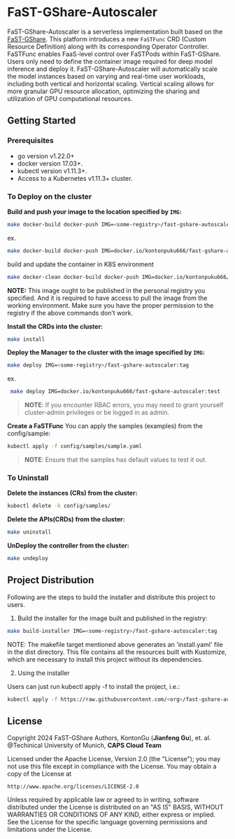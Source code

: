 # FaST-GShare-Autoscaler
FaST-GShare-Autoscaler is a serverless implementation built based on the [FaST-GShare](https://github.com/KontonGu/FaST-GShare.git). This platform introduces a new `FaSTFunc` CRD (Custom Resource Definition) along with its corresponding Operator Controller. FaSTFunc enables FaaS-level control over FaSTPods within FaST-GShare. Users only need to define the container image required for deep model inference and deploy it. FaST-GShare-Autoscaler will automatically scale the model instances based on varying and real-time user workloads, including both vertical and horizontal scaling. Vertical scaling allows for more granular GPU resource allocation, optimizing the sharing and utilization of GPU computational resources.


## Getting Started

### Prerequisites
- go version v1.22.0+
- docker version 17.03+.
- kubectl version v1.11.3+.
- Access to a Kubernetes v1.11.3+ cluster.

### To Deploy on the cluster
**Build and push your image to the location specified by `IMG`:**

```sh
make docker-build docker-push IMG=<some-registry>/fast-gshare-autoscaler:tag
```
ex. 
```sh
make docker-build docker-push IMG=docker.io/kontonpuku666/fast-gshare-autoscaler:test
```

build and update the container in K8S environment
```sh
make docker-clean docker-build docker-push IMG=docker.io/kontonpuku666/fast-gshare-autoscaler:test
```

**NOTE:** This image ought to be published in the personal registry you specified.
And it is required to have access to pull the image from the working environment.
Make sure you have the proper permission to the registry if the above commands don’t work.

**Install the CRDs into the cluster:**

```sh
make install
```

**Deploy the Manager to the cluster with the image specified by `IMG`:**

```sh
make deploy IMG=<some-registry>/fast-gshare-autoscaler:tag
```
ex.
```sh
 make deploy IMG=docker.io/kontonpuku666/fast-gshare-autoscaler:test
```
> **NOTE**: If you encounter RBAC errors, you may need to grant yourself cluster-admin
privileges or be logged in as admin.

**Create a FaSTFunc**
You can apply the samples (examples) from the config/sample:

```sh
kubectl apply -f config/samples/sample.yaml
```

>**NOTE**: Ensure that the samples has default values to test it out.

### To Uninstall
**Delete the instances (CRs) from the cluster:**

```sh
kubectl delete -k config/samples/
```

**Delete the APIs(CRDs) from the cluster:**

```sh
make uninstall
```

**UnDeploy the controller from the cluster:**

```sh
make undeploy
```

## Project Distribution

Following are the steps to build the installer and distribute this project to users.

1. Build the installer for the image built and published in the registry:

```sh
make build-installer IMG=<some-registry>/fast-gshare-autoscaler:tag
```

NOTE: The makefile target mentioned above generates an 'install.yaml'
file in the dist directory. This file contains all the resources built
with Kustomize, which are necessary to install this project without
its dependencies.

2. Using the installer

Users can just run kubectl apply -f <URL for YAML BUNDLE> to install the project, i.e.:

```sh
kubectl apply -f https://raw.githubusercontent.com/<org>/fast-gshare-autoscaler/<tag or branch>/dist/install.yaml
```

<!-- ## Contributing
// TODO(user): Add detailed information on how you would like others to contribute to this project

**NOTE:** Run `make help` for more information on all potential `make` targets

More information can be found via the [Kubebuilder Documentation](https://book.kubebuilder.io/introduction.html) -->

## License
Copyright 2024 FaST-GShare Authors, KontonGu (**Jianfeng Gu**), et. al.
@Techinical University of Munich, **CAPS Cloud Team**

Licensed under the Apache License, Version 2.0 (the "License");
you may not use this file except in compliance with the License.
You may obtain a copy of the License at

    http://www.apache.org/licenses/LICENSE-2.0

Unless required by applicable law or agreed to in writing, software
distributed under the License is distributed on an "AS IS" BASIS,
WITHOUT WARRANTIES OR CONDITIONS OF ANY KIND, either express or implied.
See the License for the specific language governing permissions and
limitations under the License.

